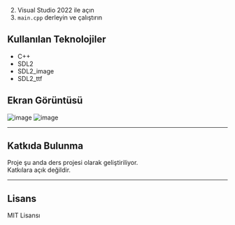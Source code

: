 2. Visual Studio 2022 ile açın
3. `main.cpp` derleyin ve çalıştırın

## Kullanılan Teknolojiler

- C++
- SDL2
- SDL2_image
- SDL2_ttf

## Ekran Görüntüsü
![image](https://github.com/user-attachments/assets/f27b4f9f-b0a8-4c3f-837c-5cfbc9c124a8)
![image](https://github.com/user-attachments/assets/bb922209-26d6-460a-8e8c-eb60fd23515a)



---

## Katkıda Bulunma

Proje şu anda ders projesi olarak geliştiriliyor.  
Katkılara açık değildir.

---

## Lisans

MIT Lisansı
